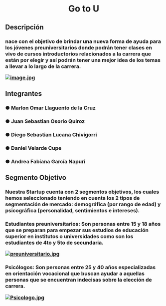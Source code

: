<center> <h1>Go to U</h1> </center>
<h2> Descripción
<h3> nace con el objetivo de brindar una nueva forma de ayuda para los jóvenes preuniversitarios donde podrán tener clases en vivo de cursos introductorios relacionados a la carrera que están por elegir y así podrán tener una mejor idea de los temas a llevar a lo largo de la carrera.
  
[![image.jpg](https://i.postimg.cc/L8CCWB9T/image.jpg)](https://postimg.cc/jDf4wfJw)
  
<h2> Integrantes
 
<h3>  ●  Marlon Omar Llaguento de la Cruz
  

<h3>  ● Juan Sebastian Osorio Quiroz
  
  
<h3>  ● Diego Sebastian Lucana Chivigorri 
  
  
<h3>  ● Daniel Velarde Cupe
  
  
<h3>  ● Andrea Fabiana García Napurí
  

<h2> Segmento Objetivo
<h3>Nuestra Startup cuenta con 2 segmentos objetivos, los cuales hemos seleccionado teniendo en cuenta los 2 tipos de segmentación de mercado: demográfica (por rango de edad) y psicográfica (personalidad, sentimientos e intereses).

<h3>Estudiantes preuniversitarios: Son personas entre 15 y 18 años que se preparan para empezar sus estudios de educación superior en institutos o universidades como son los estudiantes de 4to y 5to de secundaria.
  
[![preuniversitario.jpg](https://i.postimg.cc/dQjzBCyW/preuniversitario.jpg)](https://postimg.cc/NLLJG5bT)
  
<h3>Psicólogos: Son personas entre 25 y 40 años especializadas en orientación vocacional que buscan ayudar a aquellas personas que se encuentran indecisas sobre la elección de carrera.
  
[![Psicologo.jpg](https://i.postimg.cc/wTWnKdFL/Psicologo.jpg)](https://postimg.cc/CzqcDX3x)

